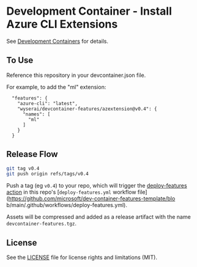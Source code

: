 # Development Container - Install Azure CLI Extensions

See [Development Containers](https://github.com/devcontainers/spec) for details.

## To Use

Reference this repository in your devcontainer.json file.

For example, to add the "ml" extension:

```jsonc
  "features": {
    "azure-cli": "latest",
    "wyserai/devcontainer-features/azextension@v0.4": {
      "names": [
        "ml"
      ]
    }
  }
```

## Release Flow

```sh
git tag v0.4
git push origin refs/tags/v0.4
```
Push a tag (eg `v0.4`) to your repo, which will trigger the [deploy-features action](https://github.com/microsoft/publish-dev-container-features-action) in this repo's [`deploy-features.yml` workflow file](https://github.com/microsoft/dev-container-features-template/blo    b/main/.github/workflows/deploy-features.yml).

Assets will be compressed and added as a release artifact with the name `devcontainer-features.tgz`.

## License

See the [LICENSE](LICENSE.md) file for license rights and limitations (MIT).
